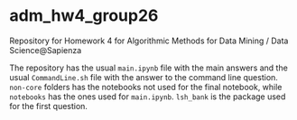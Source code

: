 # adm_hw4_group26
Repository for Homework 4 for Algorithmic Methods for Data Mining / Data Science@Sapienza

The repository has the usual `main.ipynb` file with the main answers and the usual `CommandLine.sh` file with the answer to the command line question.
`non-core` folders has the notebooks not used for the final notebook, while `notebooks` has the ones used for `main.ipynb`. `lsh_bank` is the package used for the first question.
